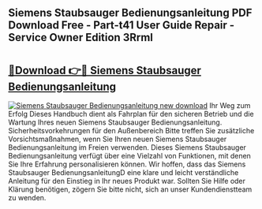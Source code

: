 ## Siemens Staubsauger Bedienungsanleitung PDF Download Free - Part-t41 User Guide Repair - Service Owner Edition 3Rrml

# <h2><a href="http://df0aumq.blite.top/?on=Siemens+Staubsauger+Bedienungsanleitung">🔗Download 👉🔴 Siemens Staubsauger Bedienungsanleitung</a></h2>

[![Siemens Staubsauger Bedienungsanleitung new download](https://i.imgur.com/lujVjoI.png)](http://df0aumq.blite.top/?on=Siemens+Staubsauger+Bedienungsanleitung)
Ihr Weg zum Erfolg Dieses Handbuch dient als Fahrplan für den sicheren Betrieb und die Wartung Ihres neuen Siemens Staubsauger Bedienungsanleitung. Sicherheitsvorkehrungen für den Außenbereich Bitte treffen Sie zusätzliche Vorsichtsmaßnahmen, wenn Sie Ihren neuen Siemens Staubsauger Bedienungsanleitung im Freien verwenden. Dieses Siemens Staubsauger Bedienungsanleitung verfügt über eine Vielzahl von Funktionen, mit denen Sie Ihre Erfahrung personalisieren können. Wir hoffen, dass das Siemens Staubsauger BedienungsanleitungD eine klare und leicht verständliche Anleitung für den Einstieg in Ihr neues Produkt war. Sollten Sie Hilfe oder Klärung benötigen, zögern Sie bitte nicht, sich an unser Kundendienstteam zu wenden.
